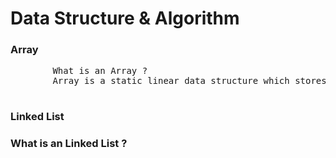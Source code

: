 <h1>Data Structure & Algorithm</h1>


<section>
    <h3>Array</h3>
    <pre>
        What is an Array ?
        Array is a static linear data structure which stores similar type of data item stored at contiguous memory location.
    </pre>
</section>

<section>
    <h3>Linked List<h3>
    <p>What is an Linked List ?</p>
    <p></p>
</section>